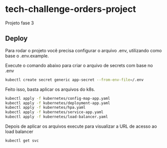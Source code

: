 # tech-challenge-orders-project
Projeto fase 3



## Deploy

Para rodar o projeto você precisa configurar o arquivo .env, utilizando como base o .env.example.

Execute o comando abaixo para criar o arquivo de secrets com base no .env

```bash
kubectl create secret generic app-secret --from-env-file=/.env
```

Feito isso, basta aplicar os arquivos do k8s.

```bash
kubectl apply -f kubernetes/config-map-app.yaml
kubectl apply -f kubernetes/deployment-app.yaml
kubectl apply -f kubernetes/hpa.yaml
kubectl apply -f kubernetes/service-app.yaml
kubectl apply -f kubernetes/load-balancer.yaml
```

Depois de aplicar os arquivos execute para visualizar a URL de acesso ao load balancer
```bash
kubectl get svc
```